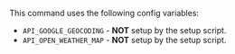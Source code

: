 This command uses the following config variables:

- `API_GOOGLE_GEOCODING` - **NOT** setup by the setup script.
- `API_OPEN_WEATHER_MAP` - **NOT** setup by the setup script.
